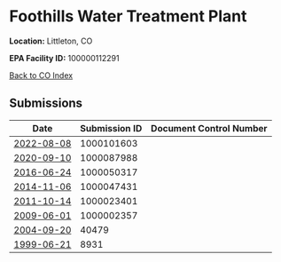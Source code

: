 # Foothills Water Treatment Plant

**Location:** Littleton, CO

**EPA Facility ID:** 100000112291

[Back to CO Index](../../index.md)

## Submissions

| Date | Submission ID | Document Control Number |
|------|--------------|-------------------------|
| [2022-08-08](submissions/1000101603.md) | 1000101603 |  |
| [2020-09-10](submissions/1000087988.md) | 1000087988 |  |
| [2016-06-24](submissions/1000050317.md) | 1000050317 |  |
| [2014-11-06](submissions/1000047431.md) | 1000047431 |  |
| [2011-10-14](submissions/1000023401.md) | 1000023401 |  |
| [2009-06-01](submissions/1000002357.md) | 1000002357 |  |
| [2004-09-20](submissions/40479.md) | 40479 |  |
| [1999-06-21](submissions/8931.md) | 8931 |  |
